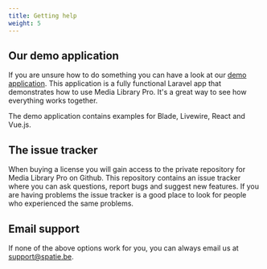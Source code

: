 ```yaml
---
title: Getting help
weight: 5
---
```


## Our demo application

If you are unsure how to do something you can have a look at our [demo application](https://github.com/spatie/laravel-medialibrary-pro-app). This application is a fully functional Laravel app that demonstrates how to use Media Library Pro. It's a great way to see how everything works together.

The demo application contains examples for Blade, Livewire, React and Vue.js.

## The issue tracker

When buying a license you will gain access to the private repository for Media Library Pro on Github. This repository contains an issue tracker where you can ask questions, report bugs and suggest new features.
If you are having problems the issue tracker is a good place to look for people who experienced the same problems.

## Email support

If none of the above options work for you, you can always email us at [support@spatie.be](mailto:support@spatie.be).
